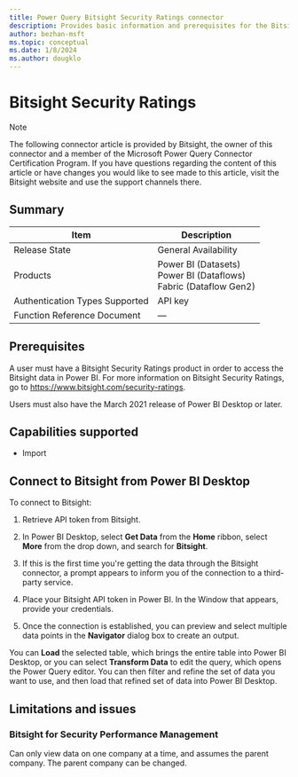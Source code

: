 ```yaml
---
title: Power Query Bitsight Security Ratings connector
description: Provides basic information and prerequisites for the Bitsight Security Ratings connector, descriptions of the optional input parameters, and discusses limitations and issues you might encounter.
author: bezhan-msft
ms.topic: conceptual
ms.date: 1/8/2024
ms.author: dougklo
---
```


# Bitsight Security Ratings

> [!NOTE]
>The following connector article is provided by Bitsight, the owner of this connector and a member of the Microsoft Power Query Connector Certification Program. If you have questions regarding the content of this article or have changes you would like to see made to this article, visit the Bitsight website and use the support channels there.

## Summary

| Item | Description |
| ------ | ------ |
| Release State | General Availability |
| Products | Power BI (Datasets)<br/>Power BI (Dataflows)<br/>Fabric (Dataflow Gen2) |
| Authentication Types Supported | API key |
| Function Reference Document | &mdash; |

## Prerequisites

A user must have a Bitsight Security Ratings product in order to access the Bitsight data in Power BI. For more information on Bitsight Security Ratings, go to https://www.bitsight.com/security-ratings.

Users must also have the March 2021 release of Power BI Desktop or later.

## Capabilities supported

* Import

## Connect to Bitsight from Power BI Desktop

To connect to Bitsight:

1. Retrieve API token from Bitsight.

2. In Power BI Desktop, select **Get Data** from the **Home** ribbon, select **More** from the drop down, and search for **Bitsight**.

3. If this is the first time you're getting the data through the Bitsight connector, a prompt appears to inform you of the connection to a third-party service.

4. Place your Bitsight API token in Power BI. In the Window that appears, provide your credentials.

5. Once the connection is established, you can preview and select multiple data points in the **Navigator** dialog box to create an output.

You can **Load** the selected table, which brings the entire table into Power BI Desktop, or you can select **Transform Data** to edit the query, which opens the Power Query editor. You can then filter and refine the set of data you want to use, and then load that refined set of data into Power BI Desktop.

## Limitations and issues

### Bitsight for Security Performance Management

Can only view data on one company at a time, and assumes the parent company. The parent company can be changed.  
